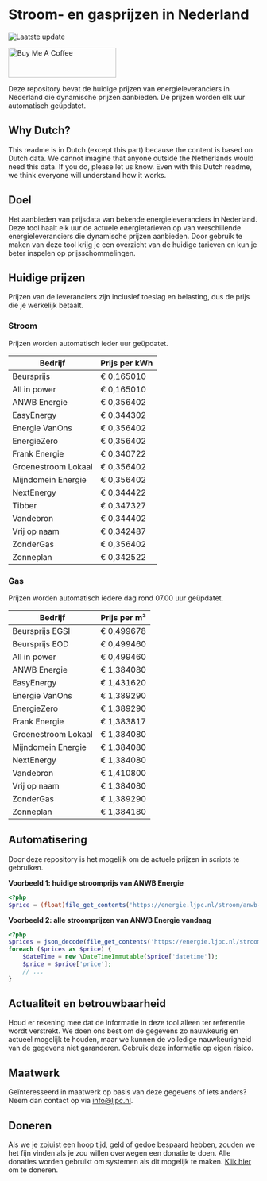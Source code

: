 # Stroom- en gasprijzen in Nederland

![Laatste update](https://img.shields.io/badge/laatste%20update-2025--02--16%2018%3A00%20CET-brightgreen)

<a href="https://www.buymeacoffee.com/Lars-" target="_blank"><img src="https://cdn.buymeacoffee.com/buttons/v2/default-orange.png" alt="Buy Me A Coffee" height="60" style="height: 60px !important;width: 217px !important;" ></a>

Deze repository bevat de huidige prijzen van energieleveranciers in Nederland die dynamische prijzen aanbieden. De prijzen worden elk uur automatisch geüpdatet.

## Why Dutch?

This readme is in Dutch (except this part) because the content is based on Dutch data. We cannot imagine that anyone outside the Netherlands would need this data. If you do, please let us know. Even with this Dutch readme, we think
everyone will understand how it works.

## Doel

Het aanbieden van prijsdata van bekende energieleveranciers in Nederland. Deze tool haalt elk uur de actuele energietarieven op van verschillende energieleveranciers die dynamische prijzen aanbieden. Door gebruik te maken van deze tool
krijg je een overzicht van de huidige tarieven en kun je beter inspelen op prijsschommelingen.

## Huidige prijzen

Prijzen van de leveranciers zijn inclusief toeslag en belasting, dus de prijs die je werkelijk betaalt.

### Stroom

Prijzen worden automatisch ieder uur geüpdatet.

 Bedrijf | Prijs per kWh 
---------|---------------
Beursprijs | € 0,165010
All in power | € 0,165010
ANWB Energie | € 0,356402
EasyEnergy | € 0,344302
Energie VanOns | € 0,356402
EnergieZero | € 0,356402
Frank Energie | € 0,340722
Groenestroom Lokaal | € 0,356402
Mijndomein Energie | € 0,356402
NextEnergy | € 0,344422
Tibber | € 0,347327
Vandebron | € 0,344402
Vrij op naam | € 0,342487
ZonderGas | € 0,356402
Zonneplan | € 0,342522


### Gas

Prijzen worden automatisch iedere dag rond 07.00 uur geüpdatet.

 Bedrijf | Prijs per m³ 
---------|--------------
Beursprijs EGSI | € 0,499678
Beursprijs EOD | € 0,499460
All in power | € 0,499460
ANWB Energie | € 1,384080
EasyEnergy | € 1,431620
Energie VanOns | € 1,389290
EnergieZero | € 1,389290
Frank Energie | € 1,383817
Groenestroom Lokaal | € 1,384080
Mijndomein Energie | € 1,384080
NextEnergy | € 1,384080
Vandebron | € 1,410800
Vrij op naam | € 1,384080
ZonderGas | € 1,389290
Zonneplan | € 1,384180


## Automatisering

Door deze repository is het mogelijk om de actuele prijzen in scripts te gebruiken.

**Voorbeeld 1: huidige stroomprijs van ANWB Energie**

```php
<?php
$price = (float)file_get_contents('https://energie.ljpc.nl/stroom/anwb-energie-nu.txt');

```

**Voorbeeld 2: alle stroomprijzen van ANWB Energie vandaag**

```php
<?php
$prices = json_decode(file_get_contents('https://energie.ljpc.nl/stroom/all-in-power-vandaag.json'),true);
foreach ($prices as $price) {
    $dateTime = new \DateTimeImmutable($price['datetime']);
    $price = $price['price'];
    // ...
}
```

## Actualiteit en betrouwbaarheid

Houd er rekening mee dat de informatie in deze tool alleen ter referentie wordt verstrekt. We doen ons best om de gegevens zo nauwkeurig en actueel mogelijk te houden, maar we kunnen de volledige nauwkeurigheid van de gegevens niet
garanderen. Gebruik deze informatie op eigen risico.

## Maatwerk

Geïnteresseerd in maatwerk op basis van deze gegevens of iets anders? Neem dan contact op
via [info@ljpc.nl](mailto:info@ljpc.nl?subject=Energie%20prijzen).

## Doneren

Als we je zojuist een hoop tijd, geld of gedoe bespaard hebben, zouden we het fijn vinden als je zou willen overwegen een
donatie te doen. Alle donaties worden gebruikt om systemen als dit mogelijk te
maken. [Klik hier](https://www.buymeacoffee.com/Lars-) om te doneren.
